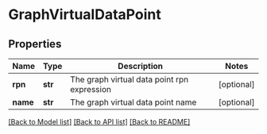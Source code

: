# GraphVirtualDataPoint

## Properties
Name | Type | Description | Notes
------------ | ------------- | ------------- | -------------
**rpn** | **str** | The graph virtual data point rpn expression | [optional] 
**name** | **str** | The graph virtual data point name | [optional] 

[[Back to Model list]](../README.md#documentation-for-models) [[Back to API list]](../README.md#documentation-for-api-endpoints) [[Back to README]](../README.md)

